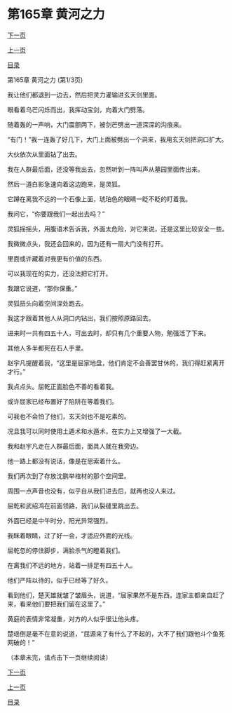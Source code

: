 <h1>第165章    黄河之力</h1>
            <div><p><a href="./493_%E7%AC%AC165%E7%AB%A0_%E9%BB%84%E6%B2%B3%E4%B9%8B%E5%8A%9B.md">下一页</a></p><p><a href="./491_%E7%AC%AC164%E7%AB%A0_%E4%BC%97%E7%9F%A2%E4%B9%8B%E7%9A%84.md">上一页</a></p><p><a href="../">目录</a></p></div>
            <div><p>第165章    黄河之力 (第1/3页)</p><p>我让他们都退到一边去，然后把灵力灌输进玄天剑里面。</p><p>眼看着乌芒闪烁而出，我挥动宝剑，向着大门劈落。</p><p>随着轰的一声响，大门震颤两下，被剑芒劈出一道深深的沟痕来。</p><p>“有门！”我一连轰了好几下，大门上面被劈出一个洞来，我用玄天剑把洞口扩大。</p><p>大伙依次从里面钻了出去。</p><p>我在人群最后面，还没等我出去，忽然听到一阵叫声从墓园里面传出来。</p><p>然后一道白影急速向着这边跑来，是灵狐。</p><p>它蹲在离我不远的一个石像上面，琥珀色的眼睛一眨不眨的盯着我。</p><p>我问它，“你要跟我们一起出去吗？”</p><p>灵狐摇摇头，用腹语术告诉我，外面太危险，对它来说，还是这里比较安全一些。</p><p>我微微点头，我还会回来的，因为还有一扇大门没有打开。</p><p>里面或许藏着对我更有价值的东西。</p><p>可以我现在的实力，还没法把它打开。</p><p>我跟它说道，“那你保重。”</p><p>灵狐扭头向着空间深处跑去。</p><p>我这才跟着其他人从洞口内钻出，我们按照原路回去。</p><p>进来时一共有四五十人，可出去时，却只有几个重要人物，勉强活了下来。</p><p>其他人多半都死在石人手里。</p><p>赵宇凡提醒着我，“这里是屈家地盘，他们肯定不会善罢甘休的，我们得赶紧离开才行。”</p><p>我点点头。屈乾正面脸色不善的看着我。</p><p>或许屈家已经布置好了陷阱在等着我们。</p><p>可我也不会怕了他们，玄天剑也不是吃素的。</p><p>况且我可以同时使用土遁术和水遁术，在实力上又增强了一大截。</p><p>我和赵宇凡走在人群最后面，面具人就在我旁边。</p><p>他一路上都没有说话，像是在思索着什么。</p><p>我们再次到了存放沈鹏举棺材的那个空间里。</p><p>周围一点声音也没有，似乎自从我们进去后，就再也没人来过。</p><p>屈乾和武绍鸿在前面领路，我们从裂缝里跳出去。</p><p>外面已经是中午时分，阳光异常强烈。</p><p>我眯着眼睛，过了好一会，才适应外面的光线。</p><p>屈乾忽的停住脚步，满脸杀气的瞪着我们。</p><p>在离我们不远的地方，站着一排足有四五十人。</p><p>他们严阵以待的，似乎已经等了好久。</p><p>看到他们，楚天雄就皱了皱眉头，说道，“屈家果然不是东西，连家主都亲自赶了来，看来他们要把我们留在这里了。”</p><p>黄庭的表情非常凝重，对方的人似乎很让他头疼。</p><p>楚瑶倒是毫不在意的说道，“屈源来了有什么了不起的，大不了我们跟他斗个鱼死网破的！”</p><p>（本章未完，请点击下一页继续阅读）</p></div>
            <div><p><a href="./493_%E7%AC%AC165%E7%AB%A0_%E9%BB%84%E6%B2%B3%E4%B9%8B%E5%8A%9B.md">下一页</a></p><p><a href="./491_%E7%AC%AC164%E7%AB%A0_%E4%BC%97%E7%9F%A2%E4%B9%8B%E7%9A%84.md">上一页</a></p><p><a href="../">目录</a></p></div>